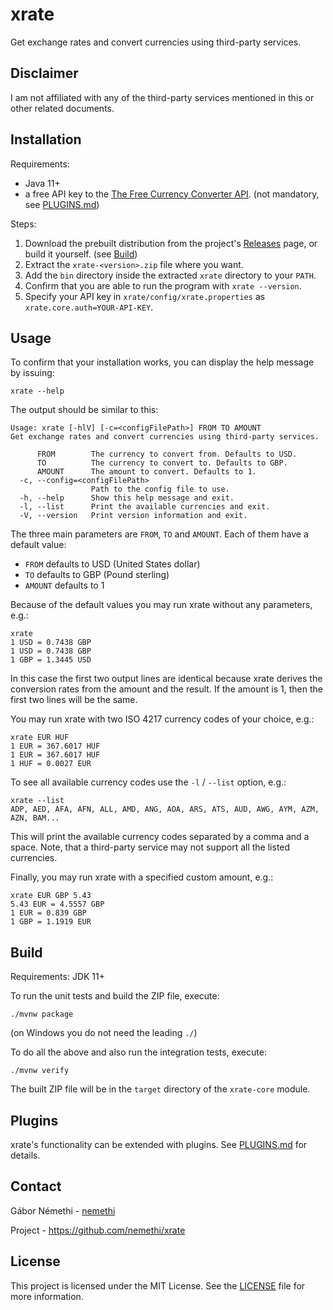# xrate
Get exchange rates and convert currencies using third-party services.

## Disclaimer
I am not affiliated with any of the third-party services mentioned in this or other related documents.

## Installation
Requirements: 
* Java 11+
* a free API key to the [The Free Currency Converter API](https://free.currencyconverterapi.com/). (not mandatory, see [PLUGINS.md](PLUGINS.md))

Steps:
1. Download the prebuilt distribution from the project's [Releases](https://github.com/nemethi/xrate/releases)
   page, or build it yourself. (see [Build](#Build))
2. Extract the `xrate-<version>.zip` file where you want.
3. Add the `bin` directory inside the extracted `xrate` directory to your `PATH`.
4. Confirm that you are able to run the program with `xrate --version`.
5. Specify your API key in `xrate/config/xrate.properties` as `xrate.core.auth=YOUR-API-KEY`.

## Usage
To confirm that your installation works, you can display the help message by issuing:
```
xrate --help
```

The output should be similar to this:
```
Usage: xrate [-hlV] [-c=<configFilePath>] FROM TO AMOUNT
Get exchange rates and convert currencies using third-party services.

      FROM        The currency to convert from. Defaults to USD.
      TO          The currency to convert to. Defaults to GBP.
      AMOUNT      The amount to convert. Defaults to 1.
  -c, --config=<configFilePath>
                  Path to the config file to use.
  -h, --help      Show this help message and exit.
  -l, --list      Print the available currencies and exit.
  -V, --version   Print version information and exit.
```
The three main parameters are `FROM`, `TO` and `AMOUNT`.
Each of them have a default value:
* `FROM` defaults to USD (United States dollar)
* `TO` defaults to GBP (Pound sterling)
* `AMOUNT` defaults to 1

Because of the default values you may run xrate without any parameters, e.g.:
```
xrate
1 USD = 0.7438 GBP
1 USD = 0.7438 GBP
1 GBP = 1.3445 USD
```
In this case the first two output lines are identical because xrate derives
the conversion rates from the amount and the result. If the amount is 1, then the first two lines will be the same.

You may run xrate with two ISO 4217 currency codes of your choice, e.g.:
```
xrate EUR HUF
1 EUR = 367.6017 HUF
1 EUR = 367.6017 HUF
1 HUF = 0.0027 EUR
```

To see all available currency codes use the `-l` / `--list` option, e.g.:
```
xrate --list
ADP, AED, AFA, AFN, ALL, AMD, ANG, AOA, ARS, ATS, AUD, AWG, AYM, AZM, AZN, BAM...
```
This will print the available currency codes separated by a comma and a space.
Note, that a third-party service may not support all the listed currencies.

Finally, you may run xrate with a specified custom amount, e.g.:
```
xrate EUR GBP 5.43
5.43 EUR = 4.5557 GBP
1 EUR = 0.839 GBP
1 GBP = 1.1919 EUR
```

## Build
Requirements: JDK 11+

To run the unit tests and build the ZIP file, execute:
```
./mvnw package
```
(on Windows you do not need the leading `./`)

To do all the above and also run the integration tests, execute:
```
./mvnw verify
```

The built ZIP file will be in the `target` directory of the `xrate-core` module.

## Plugins

xrate's functionality can be extended with plugins. See [PLUGINS.md](PLUGINS.md) for details.

## Contact
Gábor Némethi - [nemethi](https://github.com/nemethi)

Project - https://github.com/nemethi/xrate

## License
This project is licensed under the MIT License. See the [LICENSE](LICENSE) file for more information.
